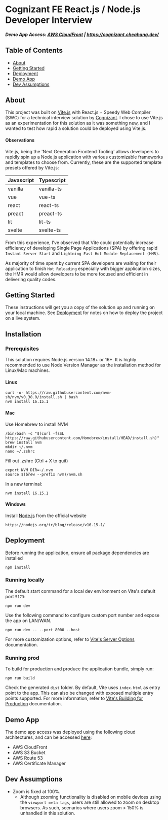 # Cognizant FE React.js / Node.js Developer Interview

##### Demo App Access: [AWS CloudFront](https://cognizant.cheahang.dev/) | https://cognizant.cheahang.dev/
## Table of Contents
- [About](#about)
- [Getting Started](#getting_started)
- [Deployment](#deployment)
- [Demo App](#demo)
- [Dev Assumptions](#assumptions)

## About <a name = "about"></a>

This project was built on [Vite.js](https://vitejs.dev/) with React.js + Speedy Web Compiler (SWC) for a technical interview solution by [Cognizant](https://www.cognizant.com/sg/en). I chose to use Vite.js as an experimentation for this solution as it was something new, and I wanted to test how rapid a solution could be deployed using Vite.js.

#### Observations
Vite.js, being the 'Next Generation Frontend Tooling' allows developers to rapidly spin up a Node.js application with various customizable frameworks and templates to choose from. Currently, these are the supported template presets offered by Vite.js:

| Javascript | Typescript |
|------------|------------|
| vanilla    | vanilla-ts |
| vue        | vue-ts     |
| react      | react-ts   |
| preact     | preact-ts  |
| lit        | lit-ts     |
| svelte     | svelte-ts  |

From this experience, I've observed that Vite could potentially increase efficiency of developing Single Page Applications (SPA) by offering rapid `Instant Server Start` and `Lightning Fast Hot Module Replacement (HMR)`. 

As majority of time spent by current SPA developers are waiting for their application to finish `Hot Reloading` especially with bigger application sizes, the HMR would allow developers to be more focused and efficient in delivering quality codes.

## Getting Started <a name = "getting_started"></a>

These instructions will get you a copy of the solution up and running on your local machine. See [Deployment](#deployment) for notes on how to deploy the project on a live system.

## Installation

### Prerequisites

This solution requires Node.js version 14.18+ or 16+. It is highly recommended to use Node Version Manager as the installation method for Linux/Mac machines.

#### Linux
```
curl -o- https://raw.githubusercontent.com/nvm-sh/nvm/v0.38.0/install.sh | bash
nvm install 16.15.1
```
#### Mac
Use Homebrew to install NVM
```
/bin/bash -c "$(curl -fsSL https://raw.githubusercontent.com/Homebrew/install/HEAD/install.sh)"
brew install nvm
mkdir ~/.nvm
nano ~/.zshrc
```
Fill out .zshrc (Ctrl + X to quit)
```
export NVM_DIR=~/.nvm
source $(brew --prefix nvm)/nvm.sh
```
In a new terminal:
```
nvm install 16.15.1
```
#### Windows
Install [Node.js](https://nodejs.org/tr/blog/release/v16.15.1/) from the official website
```
https://nodejs.org/tr/blog/release/v16.15.1/
```
## Deployment <a name = "deployment"></a>
Before running the application, ensure all package dependencies are installed
```
npm install
```
### Running locally
The default start command for a local dev environment on Vite's default port `5173`:
```
npm run dev
```
Use the following command to configure custom port number and expose the app on LAN/WAN.
```
npm run dev -- --port 8000 --host
```

For more customization options, refer to [Vite's Server Options](https://vitejs.dev/config/server-options.html) documentation.

### Running prod
To build for production and produce the application bundle, simply run:
```
npm run build
```
Check the generated `dist` folder. By default, Vite uses `index.html` as entry point to the app. This can also be changed with exposed multiple entry points supported. For more information, refer to [Vite's Building for Production](https://vitejs.dev/guide/build.html) documentation.

## Demo App <a name = "demo"></a>
The demo app access was deployed using the following cloud architectures, and can be accessed [here](https://cognizant.cheahang.dev/):
- AWS CloudFront
- AWS S3 Bucket
- AWS Route 53
- AWS Certificate Manager

## Dev Assumptions <a name = "assumptions"></a>
- Zoom is fixed at 100%.
  - Although zooming functionality is disabled on mobile devices using the `viewport meta tags`, users are still allowed to zoom on desktop browsers. As such, scenarios where users zoom > 150% is unhandled in this solution. 


